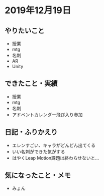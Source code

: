 
# 2019年12月19日

## やりたいこと

- 授業
- mtg
- 名刺
- AR
- Unity

## できたこと・実績

- 授業
- mtg
- 名刺
- アドベントカレンダー飛び入り参加

## 日記・ふりかえり

- エレンすごい、キャラがどんどん出てくる
- いい名刺ができた気がする
- はやくLeap Motion課題は終わらせないと...

## 気になったこと・メモ

- みょん
